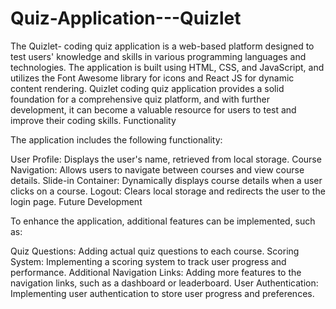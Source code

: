 # Quiz-Application---Quizlet
The Quizlet- coding quiz application is a web-based platform designed to test users' knowledge and skills in various programming languages and technologies. The application is built using HTML, CSS, and JavaScript, and utilizes the Font Awesome library for icons and React JS for dynamic content rendering. 
Quizlet coding quiz application provides a solid foundation for a comprehensive quiz platform, and with further development, it can become a valuable resource for users to test and improve their coding skills.
Functionality

The application includes the following functionality:

User Profile: Displays the user's name, retrieved from local storage.
Course Navigation: Allows users to navigate between courses and view course details.
Slide-in Container: Dynamically displays course details when a user clicks on a course.
Logout: Clears local storage and redirects the user to the login page.
Future Development

To enhance the application, additional features can be implemented, such as:

Quiz Questions: Adding actual quiz questions to each course.
Scoring System: Implementing a scoring system to track user progress and performance.
Additional Navigation Links: Adding more features to the navigation links, such as a dashboard or leaderboard.
User Authentication: Implementing user authentication to store user progress and preferences.
